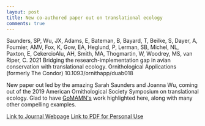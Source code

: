 ```yaml
---
layout: post
title: New co-authored paper out on translational ecology
comments: true
---
```


Saunders, SP, Wu, JX, Adams, E, Bateman, B, Bayard, T, Beilke, S, Dayer, A, Fournier, AMV, Fox, K, Gow, EA, Heglund, P, Lerman, SB, Michel, NL, Paxton, E, CekercioAlu, AH, Smith, MA, Thogmartin, W, Woodrey, MS, van Riper, C. 2021 Bridging the research-implementation gap in avian conservation with translational ecology. Ornithological Applications (formerly The Condor) 10.1093/ornithapp/duab018

New paper out led by the amazing Sarah Saunders and Joanna Wu, coming out of the 2019 American Ornithological Society Symposium on translational ecology. Glad to have [GoMAMN's](gomamn.org) work highlighted here, along with many other compelling examples. 


[Link to Journal Webpage](10.1093/ornithapp/duab018)
[Link to PDF for Personal Use](https://github.com/aurielfournier/aurielfournier.github.io/blob/master/_pdfs/Saunders%20et%20al%20Fournier%202021%20Ornithological%20Applications.pdf)
